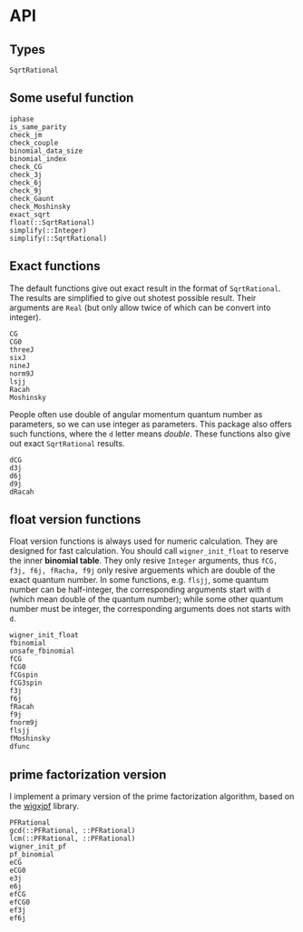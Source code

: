 # API

## Types
```@docs
SqrtRational
```

## Some useful function
```@docs
iphase
is_same_parity
check_jm
check_couple
binomial_data_size
binomial_index
check_CG
check_3j
check_6j
check_9j
check_Gaunt
check_Moshinsky
exact_sqrt
float(::SqrtRational)
simplify(::Integer)
simplify(::SqrtRational)
```

## Exact functions

The default functions give out exact result in the format of `SqrtRational`.
The results are simplified to give out shotest possible result.
Their arguments are `Real` (but only allow twice of which can be convert into integer).
```@docs
CG
CG0
threeJ
sixJ
nineJ
norm9J
lsjj
Racah
Moshinsky
```

People often use double of angular momentum quantum number as parameters, so we can use integer as parameters. This package also offers such functions, where the `d` letter means *double*.
These functions also give out exact `SqrtRational` results.
```@docs
dCG
d3j
d6j
d9j
dRacah
```

## float version functions

Float version functions is always used for numeric calculation. They are designed for fast calculation.
You should call `wigner_init_float` to reserve the inner **binomial table**.
They only resive `Integer` arguments, thus `fCG, f3j, f6j, fRacha, f9j` only resive arguements which are
double of the exact quantum number. In some functions, e.g. `flsjj`, some quantum number can be half-integer,
the corresponding arguments start with `d` (which mean double of the quantum number);
while some other quantum number must be integer, the corresponding arguments does not starts with `d`.
```@docs
wigner_init_float
fbinomial
unsafe_fbinomial
fCG
fCG0
fCGspin
fCG3spin
f3j
f6j
fRacah
f9j
fnorm9j
flsjj
fMoshinsky
dfunc
```

## prime factorization version

I implement a primary version of the prime factorization algorithm, based on the [wigxjpf](https://fy.chalmers.se/subatom/wigxjpf/) library.

```@docs
PFRational
gcd(::PFRational, ::PFRational)
lcm(::PFRational, ::PFRational)
wigner_init_pf
pf_binomial
eCG
eCG0
e3j
e6j
efCG
efCG0
ef3j
ef6j
```
